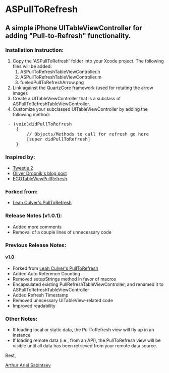 # ASPullToRefresh

## A simple iPhone UITableViewController for adding "Pull-to-Refresh" functionality.

### Installation Instruction:

1. Copy the 'ASPullToRefresh' folder into your Xcode project. The following files will be added:
	1. ASPullToRefreshTableViewController.h
	1. ASPullToRefreshTableViewController.m
	1. fueledPullToRefreshArrow.png 
1. Link against the QuartzCore framework (used for rotating the arrow image).
1. Create a UITableViewController that is a subclass of ASPullToRefreshTableViewController.
1. Customize your subclassed UITableViewController by adding the following method:

<pre> - (void)didPullToRefresh 
    { 
        // Objects/Methods to call for refresh go here 
        [super didPullToRefresh] 
	} 
</pre>


### Inspired by:
- [Tweetie 2](http://www.atebits.com/tweetie-iphone/)
- [Oliver Drobnik's blog post](http://www.drobnik.com/touch/2009/12/how-to-make-a-pull-to-reload-tableview-just-like-tweetie-2/)
- [EGOTableViewPullRefresh](http://github.com/enormego/EGOTableViewPullRefresh).  

### Forked from:
- [Leah Culver's PullToRefresh](https://github.com/leah/PullToRefresh/)  

###  Release Notes (v1.0.1):
- Added more comments
- Removal of a couple lines of unnecessary code

###  Previous Release Notes:
#### v1.0  
- Forked from [Leah Culver's PullToRefresh](https://github.com/leah/PullToRefresh/) 
- Added Auto Reference Counting 
- Removed setupStrings method in favor of macros
- Encapsulated existing PullRefreshTableViewController, and renamed it to ASPullToRefreshTableViewController
- Added Refresh Timestamp
- Removed unncessary UITableView-related code
- Improved readability


###  Other Notes:
- If loading local or static data, the PullToRefresh view will fly up in an instance
- If loading remote data (i.e., from an API), the PullToRefresh view will be visible until all data has been retrieved from your remote data source.

Best,

[Arthur Ariel Sabintsev](http://www.sabintsev.com)  